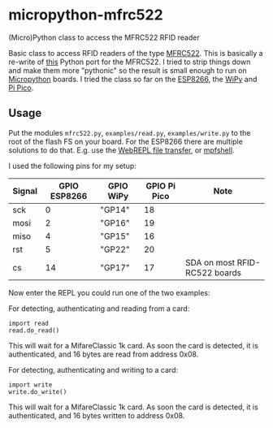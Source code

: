 # micropython-mfrc522
(Micro)Python class to access the MFRC522 RFID reader

Basic class to access RFID readers of the type [MFRC522](http://www.nxp.com/documents/data_sheet/MFRC522.pdf). 
This is basically a re-write of [this](https://github.com/mxgxw/MFRC522-python) Python port for the MFRC522. I 
tried to strip things down and make them more "pythonic" so the result is small enough to run on 
[Micropython](https://github.com/micropython/micropython) boards. I tried the class so far on the 
[ESP8266](https://github.com/micropython/micropython/tree/master/ports/esp8266), 
the [WiPy](https://github.com/micropython/micropython/tree/master/ports/cc3200)
and [Pi Pico](https://github.com/micropython/micropython/tree/master/ports/rp2).

## Usage

Put the modules ``mfrc522.py``, ``examples/read.py``, ``examples/write.py`` to the root of the flash FS on your board. 
For the ESP8266 there are multiple solutions to do that. E.g. use the 
[WebREPL file transfer](https://github.com/micropython/webrepl), or [mpfshell](https://github.com/wendlers/mpfshell). 
 
I used the following pins for my setup:

| Signal    | GPIO ESP8266 | GPIO WiPy      | GPIO Pi Pico   | Note                                 |
| --------- | ------------ | -------------- | -------------- | ------------------------------------ |
| sck       | 0            | "GP14"         | 18             |                                      |
| mosi      | 2            | "GP16"         | 19             |                                      |
| miso      | 4            | "GP15"         | 16             |                                      |
| rst       | 5            | "GP22"         | 20             |                                      |
| cs        | 14           | "GP17"         | 17             | SDA on most RFID-RC522 boards        |
 
Now enter the REPL you could run one of the two examples: 

For detecting, authenticating and reading from a card:
 
    import read
    read.do_read()
    
This will wait for a MifareClassic 1k card. As soon the card is detected, it is authenticated, and 
16 bytes are read from address 0x08.

For detecting, authenticating and writing to a card:

    import write
    write.do_write()

This will wait for a MifareClassic 1k card. As soon the card is detected, it is authenticated, and 
16 bytes written to address 0x08.
